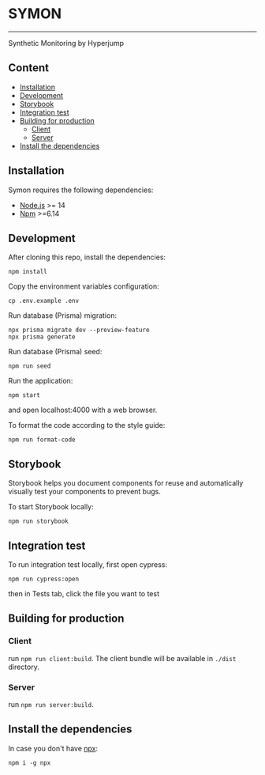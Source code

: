 # SYMON

---

Synthetic Monitoring by Hyperjump

## Content

- [Installation](#Installation)
- [Development](#Development)
- [Storybook](#Storybook)
- [Integration test](#integration-test)
- [Building for production](#Building-for-production)
  - [Client](#Client)
  - [Server](#Server)
- [Install the dependencies](#Install-the-dependencies)

## Installation

Symon requires the following dependencies:

- [Node.js](https://nodejs.org/) >= 14
- [Npm](https://www.npmjs.com/) >=6.14

## Development

After cloning this repo, install the dependencies:

```
npm install
```

Copy the environment variables configuration:

```
cp .env.example .env
```

Run database (Prisma) migration:

```
npx prisma migrate dev --preview-feature
npx prisma generate
```

Run database (Prisma) seed:

```
npm run seed
```

Run the application:

```
npm start
```

and open localhost:4000 with a web browser.

To format the code according to the style guide:

```
npm run format-code
```

## Storybook

Storybook helps you document components for reuse and automatically visually test your components to prevent bugs.

To start Storybook locally:

```
npm run storybook
```

## Integration test

To run integration test locally, first open cypress:

```
npm run cypress:open
```

then in Tests tab, click the file you want to test

## Building for production

### Client

run `npm run client:build`. The client bundle will be available in `./dist` directory.

### Server

run `npm run server:build`.

## Install the dependencies

In case you don't have [npx](https://www.npmjs.com/package/npx):

```
npm i -g npx
```
